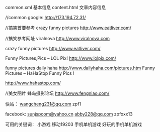 common.xml   	基本信息
content.html	文章内容信息

//common
google:
http://173.194.72.31/

//搞笑首要参考
crazy funny pictures
http://www.eatliver.com/


//搞笑参考网址
viralnova
http://www.viralnova.com

crazy funny pictures
http://www.eatliver.com/

Funny Pictures,Pics – LOL Pix!
http://www.lolpix.com/

funny pictures daily haha
http://www.dailyhaha.com/pictures.htm
Funny Pictures – HaHaStop Funny Pics !

http://www.hahastop.com/

//美女图片
蜂鸟摄影论坛
http://www.fengniao.com/



快站：
wangcheng231@qq.com
zpf1

facebook:
sunjspcom@yahoo.cn
abby228@qq.com
zpfxxx13


可用的关键词：
小游戏 移动19203
手机单机游戏
好玩的手机单机游戏
